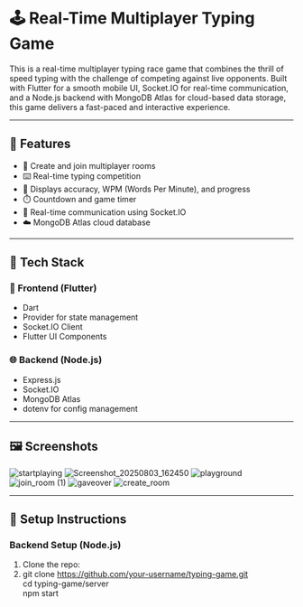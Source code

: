 # 🕹️ Real-Time Multiplayer Typing Game

This is a real-time multiplayer typing race game that combines the thrill of speed typing with the challenge of competing against live opponents. Built with Flutter for a smooth mobile UI, Socket.IO for real-time communication, and a Node.js backend with MongoDB Atlas for cloud-based data storage, this game delivers a fast-paced and interactive experience.

---

## 🚀 Features

- 👥 Create and join multiplayer rooms
- ⌨️ Real-time typing competition
- 🧠 Displays accuracy, WPM (Words Per Minute), and progress
- ⏱️ Countdown and game timer
- 💬 Real-time communication using Socket.IO
- ☁️ MongoDB Atlas cloud database

---

## 🧱 Tech Stack

### 📱 Frontend (Flutter)
- Dart
- Provider for state management
- Socket.IO Client
- Flutter UI Components

### 🌐 Backend (Node.js)
- Express.js
- Socket.IO
- MongoDB Atlas
- dotenv for config management

---

## 🖼️ Screenshots

![startplaying](https://github.com/user-attachments/assets/eadf7a27-4251-42dd-9f6b-feb99623dfd2)
![Screenshot_20250803_162450](https://github.com/user-attachments/assets/c5a994dd-ed0f-4531-811f-5ced4e7431f6)
![playground](https://github.com/user-attachments/assets/468d4bad-8387-4d11-b949-30224ba0cd99)
![join_room (1)](https://github.com/user-attachments/assets/c4b48fca-b1ac-4838-ac4c-a2e6504577ab)
![gaveover](https://github.com/user-attachments/assets/49eb6dd9-66a1-43b3-9253-721d293c07b3)
![create_room](https://github.com/user-attachments/assets/ffcddaa5-229e-48c6-af4c-0996b2fb2de2)

---

## 🔧 Setup Instructions

### Backend Setup (Node.js)
1. Clone the repo:
2. 
   git clone https://github.com/your-username/typing-game.git<br>
   cd typing-game/server<br>
   npm start<br>
